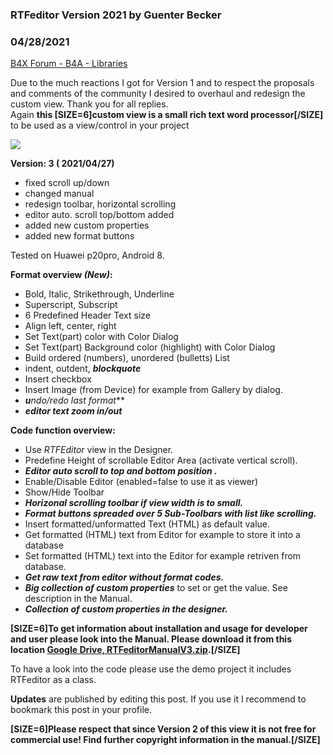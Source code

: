 ### RTFeditor Version 2021 by Guenter Becker
### 04/28/2021
[B4X Forum - B4A - Libraries](https://www.b4x.com/android/forum/threads/129581/)

Due to the much reactions I got for Version 1 and to respect the proposals and comments of the community I desired to overhaul and redesign the custom view. Thank you for all replies.  
Again **this [SIZE=6]custom view is a small rich text word processor[/SIZE]** to be used as a view/control in your project  
  
![](https://www.b4x.com/android/forum/attachments/112416)  
  
**Version: 3 ( 2021/04/27)**  
- fixed scroll up/down  
- changed manual  
- redesign toolbar, horizontal scrolling  
- editor auto. scroll top/bottom added  
- added new custom properties  
- added new format buttons  
  
Tested on Huawei p20pro, Android 8.  
  
**Format overview *(New)*:**  

- Bold, Italic, Strikethrough, Underline
- Superscript, Subscript
- 6 Predefined Header Text size
- Align left, center, right
- Set Text(part) color with Color Dialog
- Set Text(part) Background color (highlight) with Color Dialog
- Build ordered (numbers), unordered (bulletts) List
- indent, outdent, ***blockquote***
- Insert checkbox
- Insert Image (from Device) for example from Gallery by dialog.
- ***u**n**do/redo last format***
- ***editor text zoom in/out***

**Code function overview:**  

- Use *RTFEditor* view in the Designer.
- Predefine Height of scrollable Editor Area (activate vertical scroll).
- ***Editor auto scroll to top and bottom position .***
- Enable/Disable Editor (enabled=false to use it as viewer)
- Show/Hide Toolbar
- ***Horizonal scrolling toolbar if view width is to small.***
- ***Format buttons spreaded over 5 Sub-Toolbars with list like scrolling.***
- Insert formatted/unformatted Text (HTML) as default value.
- Get formatted (HTML) text from Editor for example to store it into a database
- Set formatted (HTML) text into the Editor for example retriven from database.
- ***Get raw text from editor without format codes.***
- ***Big collection of custom properties*** to set or get the value. See description in the Manual.
- ***Collection of custom properties in the designer.***

**[SIZE=6]To get information about installation and usage for developer and user please look into the Manual. Please download it from this location [Google Drive, RTFeditorManualV3.zip](https://drive.google.com/file/d/1VwhhdumyjVljLKpqx8x__7PIgFLwUCLw/view?usp=sharing).[/SIZE]**  
  
To have a look into the code please use the demo project it includes RTFeditor as a class.  
  
**Updates** are published by editing this post. If you use it I recommend to bookmark this post in your profile.  
  
**[SIZE=6]Please respect that since Version 2 of this view it is not free for commercial use! Find further copyright information in the manual.[/SIZE]**